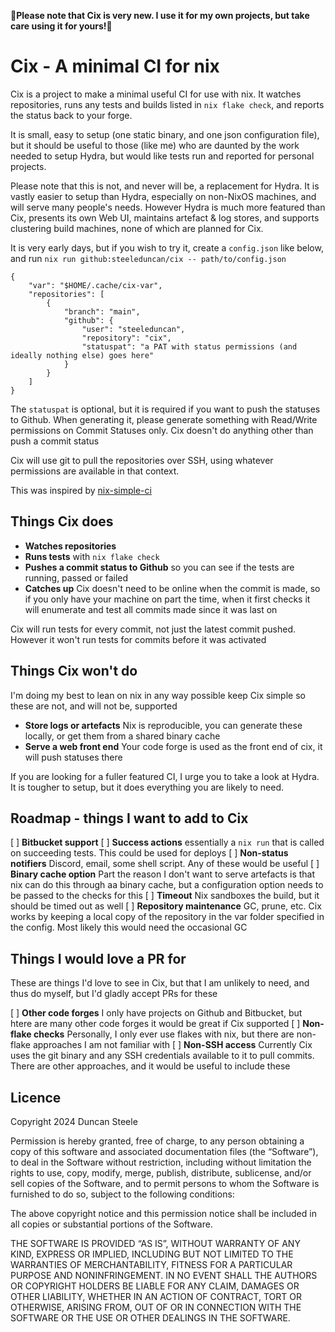 **🚧Please note that Cix is very new. I use it for my own projects, but take care using it for yours!🚧**

# Cix - A minimal CI for nix

Cix is a project to make a minimal useful CI for use with nix.
It watches repositories, runs any tests and builds listed in `nix flake check`, and reports the status back to your forge.

It is small, easy to setup (one static binary, and one json configuration file), but it should be useful to those (like me) who are daunted by the work needed to setup Hydra, but would like tests run and reported for personal projects.

Please note that this is not, and never will be, a replacement for Hydra.
It is vastly easier to setup than Hydra, especially on non-NixOS machines, and will serve many people's needs.
However Hydra is much more featured than Cix, presents its own Web UI, maintains artefact & log stores, and supports clustering build machines, none of which are planned for Cix.

It is very early days, but if you wish to try it, create a `config.json` like below, and run `nix run github:steeleduncan/cix -- path/to/config.json`

```
{
    "var": "$HOME/.cache/cix-var",
    "repositories": [
        {
            "branch": "main",
            "github": {
                "user": "steeleduncan",
                "repository": "cix",
                "statuspat": "a PAT with status permissions (and ideally nothing else) goes here"
            }
        }
    ]
}
```

The `statuspat` is optional, but it is required if you want to push the statuses to Github. When generating it, please generate something with Read/Write permissions on Commit Statuses only. Cix doesn't do anything other than push a commit status

Cix will use git to pull the repositories over SSH, using whatever permissions are available in that context.

This was inspired by [nix-simple-ci](https://github.com/ElvishJerricco/nix-simple-ci)

## Things Cix does

- **Watches repositories**
- **Runs tests** with `nix flake check`
- **Pushes a commit status to Github** so you can see if the tests are running, passed or failed
- **Catches up** Cix doesn't need to be online when the commit is made, so if you only have your machine on part the time, when it first checks it will enumerate and test all commits made since it was last on

Cix will run tests for every commit, not just the latest commit pushed. However it won't run tests for commits before it was activated

## Things Cix won't do

I'm doing my best to lean on nix in any way possible keep Cix simple so these are not, and will not be, supported

- **Store logs or artefacts** Nix is reproducible, you can generate these locally, or get them from a shared binary cache
- **Serve a web front end** Your code forge is used as the front end of cix, it will push statuses there

If you are looking for a fuller featured CI, I urge you to take a look at Hydra. It is tougher to setup, but it does everything you are likely to need.

## Roadmap - things I want to add to Cix

[ ] **Bitbucket support**
[ ] **Success actions** essentially a `nix run` that is called on succeeding tests. This could be used for deploys
[ ] **Non-status notifiers** Discord, email, some shell script. Any of these would be useful
[ ] **Binary cache option** Part the reason I don't want to serve artefacts is that nix can do this through aa binary cache, but a configuration option needs to be passed to the checks for this
[ ] **Timeout** Nix sandboxes the build, but it should be timed out as well
[ ] **Repository maintenance** GC, prune, etc. Cix works by keeping a local copy of the repository in the var folder specified in the config. Most likely this would need the occasional GC

## Things I would love a PR for

These are things I'd love to see in Cix, but that I am unlikely to need, and thus do myself, but I'd gladly accept PRs for these

[ ] **Other code forges** I only have projects on Github and Bitbucket, but htere are many other code forges it would be great if Cix supported
[ ] **Non-flake checks** Personally, I only ever use flakes with nix, but there are non-flake approaches I am not familiar with
[ ] **Non-SSH access** Currently Cix uses the git binary and any SSH credentials available to it to pull commits. There are other approaches, and it would be useful to include these

## Licence

Copyright 2024 Duncan Steele

Permission is hereby granted, free of charge, to any person obtaining a copy of this software and associated documentation files (the “Software”), to deal in the Software without restriction, including without limitation the rights to use, copy, modify, merge, publish, distribute, sublicense, and/or sell copies of the Software, and to permit persons to whom the Software is furnished to do so, subject to the following conditions:

The above copyright notice and this permission notice shall be included in all copies or substantial portions of the Software.

THE SOFTWARE IS PROVIDED “AS IS”, WITHOUT WARRANTY OF ANY KIND, EXPRESS OR IMPLIED, INCLUDING BUT NOT LIMITED TO THE WARRANTIES OF MERCHANTABILITY, FITNESS FOR A PARTICULAR PURPOSE AND NONINFRINGEMENT. IN NO EVENT SHALL THE AUTHORS OR COPYRIGHT HOLDERS BE LIABLE FOR ANY CLAIM, DAMAGES OR OTHER LIABILITY, WHETHER IN AN ACTION OF CONTRACT, TORT OR OTHERWISE, ARISING FROM, OUT OF OR IN CONNECTION WITH THE SOFTWARE OR THE USE OR OTHER DEALINGS IN THE SOFTWARE.
